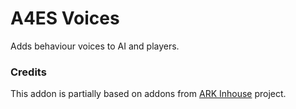 # A4ES Voices
Adds behaviour voices to AI and players.

### Credits
This addon is partially based on addons from [ARK Inhouse](https://github.com/Cyruz143/ark_inhouse) project.
